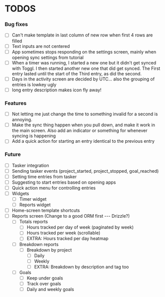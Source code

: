 # TODOS

### Bug fixes

- [ ] Can't make template in last column of new row when first 4 rows are filled
- [ ] Text inputs are not centered
- [ ] App sometimes stops responding on the settings screen, mainly when opening sync settings from tutorial
- [ ] When a timer was running, I started a new one but it didn't get synced with Toggl. I then started another new one that did get synced. The First entry lasted until the start of the Third entry, as did the second.
- [ ] Days in the activity screen are decided by UTC... also the grouping of entries is lowkey ugly
- [ ] long entry description makes icon fly away!

### Features

- [ ] Not letting me just change the time to something invalid for a second is annoying.
- [ ] Make the sync thing happen when you pull down, and make it work in the main screen. Also add an indicator or something for whenever syncing is happening
- [ ] Add a quick action for starting an entry identical to the previous entry

### Future

- [ ] Tasker integration
- [ ] Sending tasker events (project_started, project_stopped, goal_reached)
- [ ] Setting time entries from tasker
- [ ] Suggesting to start entries based on opening apps
- [ ] Quick action menu for controlling entries
- [ ] Widgets
  - [ ] Timer widget
  - [ ] Reports widget
- [ ] Home-screen template shortcuts
- [ ] Reports screen (Change to a good ORM first --- Drizzle?)
  - [ ] Totals reports
    - [ ] Hours tracked per day of week (paginated by week)
    - [ ] Hours tracked per week (scrollable)
    - [ ] EXTRA: Hours tracked per day heatmap
  - [ ] Breakdown reports
    - [ ] Breakdown by project
      - [ ] Daily
      - [ ] Weekly
      - [ ] EXTRA: Breakdown by description and tag too
  - [ ] Goals
    - [ ] Keep under goals
    - [ ] Track over goals
    - [ ] Daily and weekly goals
